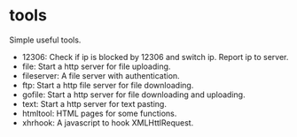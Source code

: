 # tools

Simple useful tools.
- 12306: Check if ip is blocked by 12306 and switch ip. Report ip to server.
- file: Start a http server for file uploading.
- fileserver: A file server with authentication.
- ftp: Start a http file server for file downloading.
- gofile: Start a http server for file downloading and uploading.
- text: Start a http server for text pasting.
- htmltool: HTML pages for some functions.
- xhrhook: A javascript to hook XMLHttlRequest.

